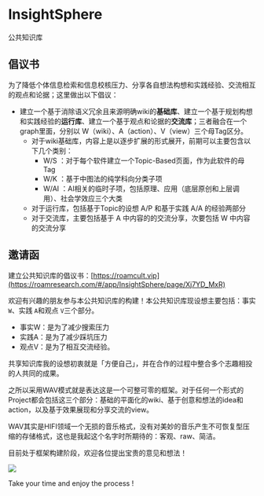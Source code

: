 # InsightSphere
公共知识库
## 倡议书
为了降低个体信息检索和信息校核压力、分享各自想法构想和实践经验、交流相互的观点和论据；这里做出以下倡议：  
  - 建立一个基于消除语义冗余且来源明确wiki的**基础库**、建立一个基于规划构想和实践经验的**运行库**、建立一个基于观点和论据的**交流库**；三者融合在一个graph里面，分别以 W（wiki）、A（action）、V（view）三个母Tag区分。  
    - 对于wiki基础库，内容上是以逐步扩展的形式展开，前期可以主要包含以下几个类别：  
      - W/S ：对于每个软件建立一个Topic-Based页面，作为此软件的母Tag  
      - W/K ：基于中图法的纯学科向分类子项  
      - W/AI ：AI相关的临时子项，包括原理、应用（底层原创和上层调用）、社会学效应三个大类  
    - 对于运行库，包括基于Topic的设想 A/P 和基于实践 A/A 的经验两部分  
    - 对于交流库，主要包括基于 A 中内容的的交流分享，次要包括 W 中内容的交流分享  

## 邀请函  

建立公共知识库的倡议书：[https://roamcult.vip](https://roamresearch.com/#/app/InsightSphere/page/Xj7YD_MxR)

欢迎有兴趣的朋友参与本公共知识库的构建！本公共知识库现设想主要包括：事实 `W`、实践 `A`和观点 `V`三个部分。  
  - 事实W：是为了减少搜索压力  
  - 实践A：是为了减少踩坑压力  
  - 观点V：是为了相互交流经验。  

共享知识库我的设想初衷就是「方便自己」，并在合作的过程中整合多个志趣相投的人共同的成果。  

之所以采用WAV模式就是表达这是一个可整可零的框架。对于任何一个形式的Project都会包括这三个部分：基础的平面化的wiki、基于创意和想法的idea和action，以及基于效果展现和分享交流的view。  

WAV其实是HIFI领域一个无损的音乐格式，没有对美妙的音乐产生不可恢复型压缩的存储格式，这也是我起这个名字时所期待的：客观、raw、简洁。  

目前处于框架构建阶段，欢迎各位提出宝贵的意见和想法！  

![](https://cdn.jsdelivr.net/gh/ideapply/pichub@master/obsidian/202304101030293.png)  

Take your time and enjoy the process !  
